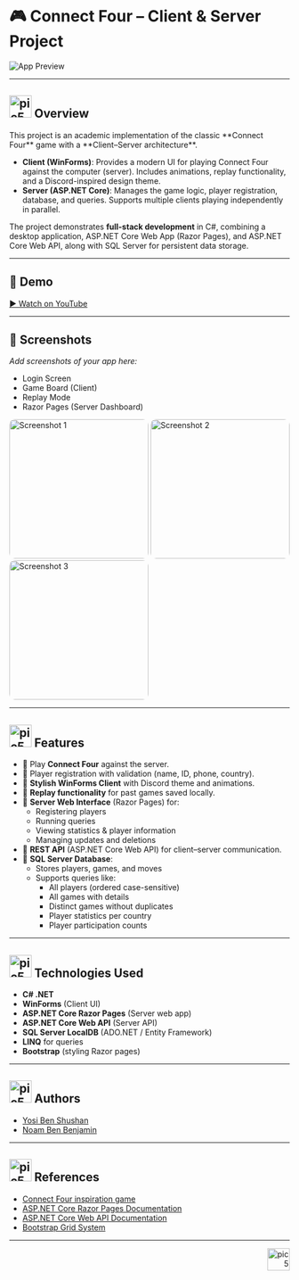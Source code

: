 <a id="readme-top"> </a>

# 🎮 Connect Four – Client & Server Project

![App Preview](PUT-YOUR-IMAGE-URL-HERE)

---

<h2><img src="https://github.com/YosiBs/Gotcha-App/assets/105666011/558f0957-6604-47a4-a202-66a02a2835e7" alt=pic5 width="40" height="40"> Overview</h2>
This project is an academic implementation of the classic **Connect Four** game with a **Client–Server architecture**.  

- **Client (WinForms)**: Provides a modern UI for playing Connect Four against the computer (server). Includes animations, replay functionality, and a Discord-inspired design theme.  
- **Server (ASP.NET Core)**: Manages the game logic, player registration, database, and queries. Supports multiple clients playing independently in parallel.  

The project demonstrates **full-stack development** in C#, combining a desktop application, ASP.NET Core Web App (Razor Pages), and ASP.NET Core Web API, along with SQL Server for persistent data storage.

---

## 🎥 Demo
[▶️ Watch on YouTube](PUT-YOUTUBE-LINK-HERE)

---

## 📸 Screenshots
_Add screenshots of your app here:_

- Login Screen  
- Game Board (Client)  
- Replay Mode  
- Razor Pages (Server Dashboard)

<img src="https://picsum.photos/200" alt="Screenshot 1" width="250" style="border-radius: 10px;">
<img src="https://picsum.photos/200" alt="Screenshot 2" width="250" style="border-radius: 10px;">
<img src="https://picsum.photos/200" alt="Screenshot 3" width="250" style="border-radius: 10px;">



---

<h2><img src="https://github.com/YosiBs/Pokemon-Escape-Mobile-Game/assets/105666011/008a508e-5484-46ba-be36-ac359d603f01" alt=pic5 width="40" height="40"> Features</h2>


- 🔹 Play **Connect Four** against the server.  
- 🔹 Player registration with validation (name, ID, phone, country).  
- 🔹 **Stylish WinForms Client** with Discord theme and animations.  
- 🔹 **Replay functionality** for past games saved locally.  
- 🔹 **Server Web Interface** (Razor Pages) for:
  - Registering players
  - Running queries
  - Viewing statistics & player information
  - Managing updates and deletions  
- 🔹 **REST API** (ASP.NET Core Web API) for client–server communication.  
- 🔹 **SQL Server Database**:
  - Stores players, games, and moves
  - Supports queries like:
    - All players (ordered case-sensitive)
    - All games with details
    - Distinct games without duplicates
    - Player statistics per country
    - Player participation counts  

---

<h2><img src="https://github.com/YosiBs/Gotcha-App/assets/105666011/f09bd9dd-b5e2-4076-a617-fd71fe7deceb" alt=pic5 width="40" height="40"> Technologies Used</h2>

- **C# .NET**  
- **WinForms** (Client UI)  
- **ASP.NET Core Razor Pages** (Server web app)  
- **ASP.NET Core Web API** (Server API)  
- **SQL Server LocalDB** (ADO.NET / Entity Framework)  
- **LINQ** for queries  
- **Bootstrap** (styling Razor pages)

---

<h2><img src="https://github.com/YosiBs/Gotcha-App/assets/105666011/9f5d6637-b1e1-4037-8f60-64388e5ab109" alt=pic5 width="40" height="40"> Authors</h2>

<ul>
    <li><a href="https://github.com/YosiBs">Yosi Ben Shushan</a></li>
    <li><a href="https://github.com/Noam0">Noam Ben Benjamin</a></li>
</ul>

---

<h2><img src="https://github.com/YosiBs/Gotcha-App/assets/105666011/65ede3d1-631b-4d43-801a-3c17777938fb" alt=pic5 width="40" height="40"> References</h2>

- [Connect Four inspiration game](https://www.cbc.ca/kids/games/all/connect-4)  
- [ASP.NET Core Razor Pages Documentation](https://learn.microsoft.com/en-us/aspnet/core/tutorials/razor-pages/page)  
- [ASP.NET Core Web API Documentation](https://learn.microsoft.com/en-us/aspnet/web-api/overview/advanced/calling-a-web-api-from-a-net-client)  
- [Bootstrap Grid System](https://getbootstrap.com/docs/5.0/layout/grid/)  

---



<p align="right"><a href="#readme-top"><img src="https://github.com/user-attachments/assets/5390781c-77bb-4f30-8403-1f46f14f9058" alt=pic5 width="40" height="40"></a></p>
